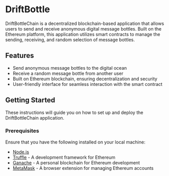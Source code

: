 # DriftBottle

DriftBottleChain is a decentralized blockchain-based application that allows users to send and receive anonymous digital message bottles. Built on the Ethereum platform, this application utilizes smart contracts to manage the sending, receiving, and random selection of message bottles.

## Features

- Send anonymous message bottles to the digital ocean
- Receive a random message bottle from another user
- Built on Ethereum blockchain, ensuring decentralization and security
- User-friendly interface for seamless interaction with the smart contract

## Getting Started

These instructions will guide you on how to set up and deploy the DriftBottleChain application.

### Prerequisites

Ensure that you have the following installed on your local machine:

- [Node.js](https://nodejs.org/en/download/)
- [Truffle](https://www.trufflesuite.com/truffle) - A development framework for Ethereum
- [Ganache](https://www.trufflesuite.com/ganache) - A personal blockchain for Ethereum development
- [MetaMask](https://metamask.io/download.html) - A browser extension for managing Ethereum accounts


